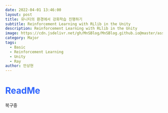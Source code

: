 ```yaml
---
date: 2022-04-01 13:46:00
layout: post
title: 유니티의 환경에서 강화학습 진행하기 
subtitle: Reinforcement Learning with RLlib in the Unity
description: Reinforcement Learning with RLlib in the Unity
image: https://cdn.jsdelivr.net/gh/MnSBlog/MnSBlog.github.io@master/assets/img/posts/Major/RL/RLLIB/0401/Title.PNG
category: Major
tags:
  - Basic
  - Reinforcement Learning
  - Unity
  - Ray
author: 안상현
---
```




# <span style="color:#2E64FE">ReadMe</span>

 복구중
